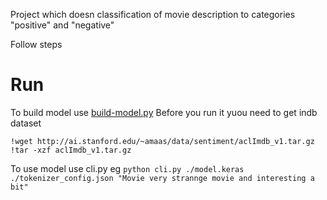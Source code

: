 Project which doesn classification of movie description to categories "positive" and  "negative"

Follow steps 


# Run
To build model use [build-model.py](build-model.py)
Before you run it yuou need to get indb dataset
```
!wget http://ai.stanford.edu/~amaas/data/sentiment/aclImdb_v1.tar.gz
!tar -xzf aclImdb_v1.tar.gz
```


To use model use cli.py eg ```python cli.py ./model.keras ./tokenizer_config.json "Movie very strannge movie and interesting a bit"```
